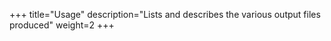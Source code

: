 +++
title="Usage"
description="Lists and describes the various output files produced"
weight=2
+++


